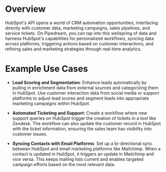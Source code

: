 # Overview

HubSpot's API opens a world of CRM automation opportunities, interfacing directly with customer data, marketing campaigns, sales pipelines, and service tickets. On Pipedream, you can tap into this wellspring of data and harness HubSpot's capabilities for personalized workflows, syncing data across platforms, triggering actions based on customer interactions, and refining sales and marketing strategies through real-time analytics.

# Example Use Cases

- **Lead Scoring and Segmentation**: Enhance leads automatically by pulling in enrichment data from external sources and categorizing them in HubSpot. Use customer interaction data from social media or support platforms to adjust lead scores and segment leads into appropriate marketing campaigns within HubSpot.

- **Automated Ticketing and Support**: Create a workflow where new support queries on HubSpot trigger the creation of tickets in a tool like Zendesk. The workflow can also update the customer record in HubSpot with the ticket information, ensuring the sales team has visibility into customer issues.

- **Syncing Contacts with Email Platforms**: Set up a bi-directional sync between HubSpot and email marketing platforms like Mailchimp. When a contact is updated in HubSpot, it triggers an update in Mailchimp and vice versa. This keeps mailing lists current and enables targeted campaign efforts based on the most relevant data.
